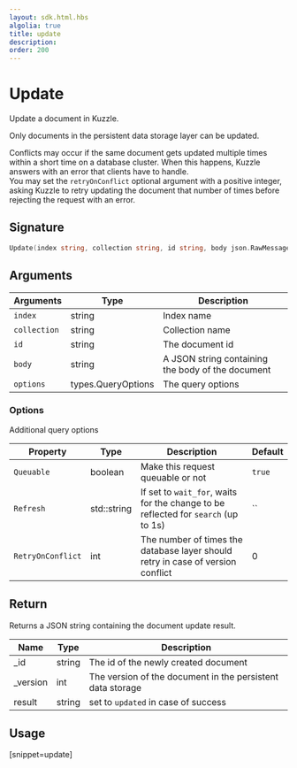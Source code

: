 ```yaml
---
layout: sdk.html.hbs
algolia: true
title: update
description:
order: 200
---
```


# Update

Update a document in Kuzzle.

Only documents in the persistent data storage layer can be updated.

Conflicts may occur if the same document gets updated multiple times within a short time on a database cluster. When this happens, Kuzzle answers with an error that clients have to handle.  
You may set the `retryOnConflict` optional argument with a positive integer, asking Kuzzle to retry updating the document that number of times before rejecting the request with an error.

## Signature

```go
Update(index string, collection string, id string, body json.RawMessage, options types.QueryOptions) (json.RawMessage, error)
```

## Arguments

| Arguments | Type | Description |
| --- | --- | --- |
| `index` | string | Index name |
| `collection` | string | Collection name |
| `id` | string | The document id |
| `body` | string | A JSON string containing the body of the document |
| `options` | types.QueryOptions | The query options |

### Options

Additional query options

| Property   | Type    | Description                       | Default |
| ---------- | ------- | --------------------------------- | ------- |
| `Queuable` | boolean | Make this request queuable or not | `true`  |
| `Refresh` | std::string | If set to `wait_for`, waits for the change to be reflected for `search` (up to 1s) | `` |
| `RetryOnConflict` | int | The number of times the database layer should retry in case of version conflict | 0 |

## Return

Returns a JSON string containing the document update result.

| Name | Type | Description
| --- | --- | ---
| _id | string | The id of the newly created document
| _version | int | The version of the document in the persistent data storage
| result | string | set to `updated` in case of success

## Usage

[snippet=update]
